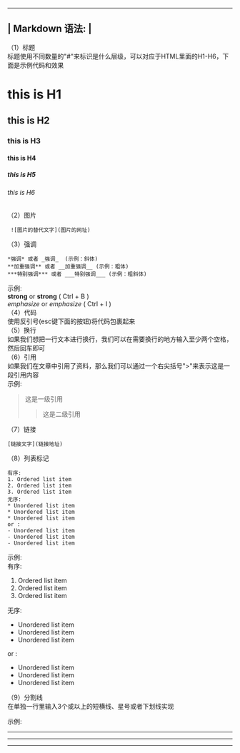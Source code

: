  ----------------------
|   Markdown 语法:     |  
 ----------------------  
（1）标题   
标题使用不同数量的"#"来标识是什么层级，可以对应于HTML里面的H1-H6，下面是示例代码和效果  
# this is H1
## this is H2
### this is H3
#### this is H4
##### this is H5
###### this is H6  
（2）图片  
```
 ![图片的替代文字](图片的网址)  
```
（3）强调  
```
*强调* 或者 _强调_  (示例：斜体)     
**加重强调** 或者 __加重强调__ (示例：粗体)    
***特别强调*** 或者 ___特别强调___ (示例：粗斜体)   
```
示例:  
**strong** or __strong__ ( Ctrl + B )   
*emphasize* or _emphasize_ ( Ctrl + I )  
（4）代码  
使用反引号(esc键下面的按钮)将代码包裹起来  
（5）换行   
如果我们想把一行文本进行换行，我们可以在需要换行的地方输入至少两个空格，然后回车即可   
（6）引用   
如果我们在文章中引用了资料，那么我们可以通过一个右尖括号">"来表示这是一段引用内容   
示例:   
> 这是一级引用   
>> 这是二级引用   

（7）链接     
``` 
[链接文字](链接地址)
```

（8）列表标记  
```
有序:  
1. Ordered list item
2. Ordered list item
3. Ordered list item    
无序:  
* Unordered list item
* Unordered list item
* Unordered list item  
or :  
- Unordered list item
- Unordered list item
- Unordered list item
```
示例:    
有序:  
1. Ordered list item
2. Ordered list item
3. Ordered list item     

无序:   
* Unordered list item
* Unordered list item
* Unordered list item    

or :  
- Unordered list item
- Unordered list item
- Unordered list item

（9）分割线  
在单独一行里输入3个或以上的短横线、星号或者下划线实现    

示例:  

***   
---   
___


